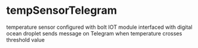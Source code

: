 # tempSensorTelegram
temperature sensor configured with bolt IOT module interfaced with digital ocean droplet sends message on Telegram when temperature crosses threshold value
